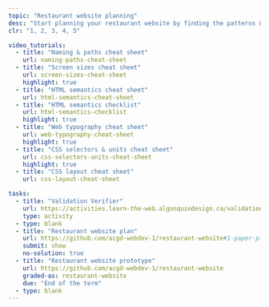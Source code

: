 ```yaml
---
topic: "Restaurant website planning"
desc: "Start planning your restaurant website by finding the patterns & the basic CSS properties you need."
clr: "1, 2, 3, 4, 5"

video_tutorials:
  - title: "Naming & paths cheat sheet"
    url: naming-paths-cheat-sheet
  - title: "Screen sizes cheat sheet"
    url: screen-sizes-cheat-sheet
    highlight: true
  - title: "HTML semantics cheat sheet"
    url: html-semantics-cheat-sheet
  - title: "HTML semantics checklist"
    url: html-semantics-checklist
    highlight: true
  - title: "Web typography cheat sheet"
    url: web-typography-cheat-sheet
    highlight: true
  - title: "CSS selectors & units cheat sheet"
    url: css-selectors-units-cheat-sheet
    highlight: true
  - title: "CSS layout cheat sheet"
    url: css-layout-cheat-sheet

tasks:
  - title: "Validation Verifier"
    url: https://activities.learn-the-web.algonquindesign.ca/validation-verifier/
    type: activity
  - type: blank
  - title: "Restaurant website plan"
    url: https://github.com/acgd-webdev-1/restaurant-website#1-paper-plan
    submit: show
    no-solution: true
  - title: "Restaurant website prototype"
    url: https://github.com/acgd-webdev-1/restaurant-website
    graded-as: restaurant-website
    due: "End of the term"
  - type: blank
---
```

